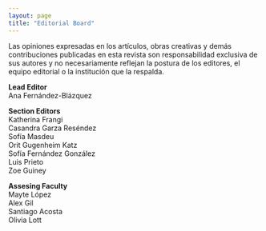 ```yaml
---
layout: page
title: "Editorial Board"
---
```


Las opiniones expresadas en los artículos, obras creativas y demás contribuciones publicadas en esta revista son responsabilidad exclusiva de sus autores y no necesariamente reflejan la postura de los editores, el equipo editorial o la institución que la respalda.

**Lead Editor**  
Ana Fernández-Blázquez

**Section Editors**  
Katherina Frangi  
Casandra Garza Reséndez  
Sofía Masdeu  
Orit Gugenheim Katz  
Sofía Fernández González  
Luis Prieto  
Zoe Guiney

**Assesing Faculty**  
Mayte López  
Alex Gil  
Santiago Acosta  
Olivia Lott
